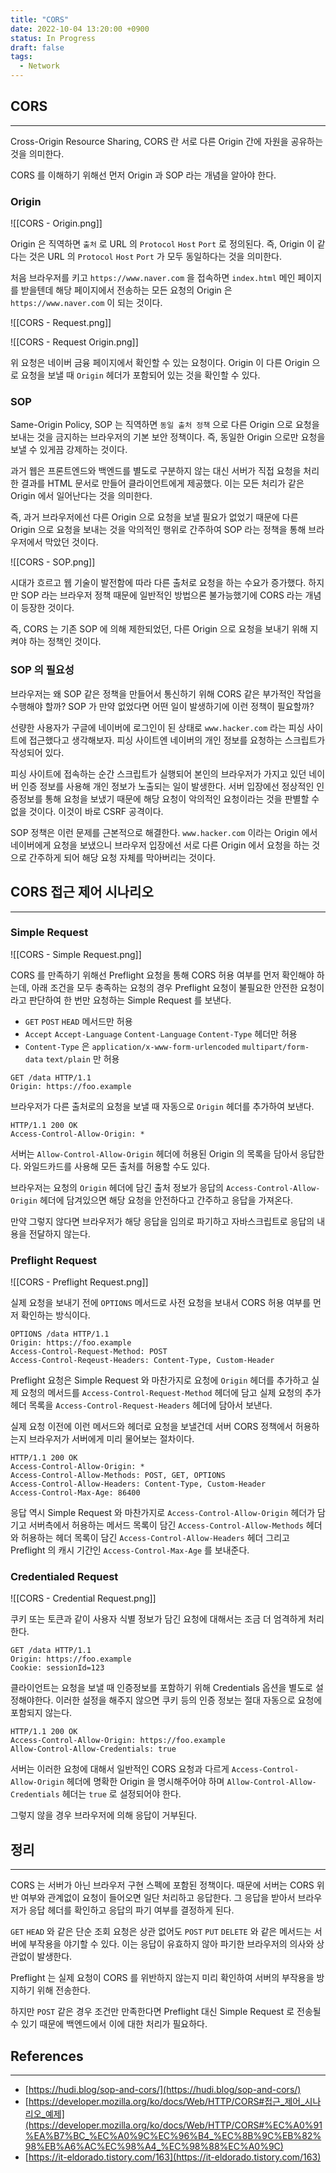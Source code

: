 ```yaml
---
title: "CORS"
date: 2022-10-04 13:20:00 +0900
status: In Progress
draft: false
tags:
  - Network
---
```

## CORS
---
Cross-Origin Resource Sharing, CORS 란 서로 다른 Origin 간에 자원을 공유하는 것을 의미한다.

CORS 를 이해하기 위해선 먼저 Origin 과 SOP 라는 개념을 알아야 한다.

### Origin

![[CORS - Origin.png]]

Origin 은 직역하면 `출처` 로 URL 의 `Protocol` `Host` `Port` 로 정의된다. 즉, Origin 이 같다는 것은 URL 의 `Protocol` `Host` `Port` 가 모두 동일하다는 것을 의미한다.

처음 브라우저를 키고 `https://www.naver.com` 을 접속하면 `index.html` 메인 페이지를 받을텐데 해당 페이지에서 전송하는 모든 요청의 Origin 은 `https://www.naver.com` 이 되는 것이다.

![[CORS - Request.png]]

![[CORS - Request Origin.png]]

위 요청은 네이버 금융 페이지에서 확인할 수 있는 요청이다. Origin 이 다른 Origin 으로 요청을 보낼 때 `Origin` 헤더가 포함되어 있는 것을 확인할 수 있다.

### SOP

Same-Origin Policy, SOP 는 직역하면 `동일 출처 정책` 으로 다른 Origin 으로 요청을 보내는 것을 금지하는 브라우저의 기본 보안 정책이다. 즉, 동일한 Origin 으로만 요청을 보낼 수 있게끔 강제하는 것이다.

과거 웹은 프론트엔드와 백엔드를 별도로 구분하지 않는 대신 서버가 직접 요청을 처리한 결과를 HTML 문서로 만들어 클라이언트에게 제공했다. 이는 모든 처리가 같은 Origin 에서 일어난다는 것을 의미한다.

즉, 과거 브라우저에선 다른 Origin 으로 요청을 보낼 필요가 없었기 때문에 다른 Origin 으로 요청을 보내는 것을 악의적인 행위로 간주하여 SOP 라는 정책을 통해 브라우저에서 막았던 것이다.

![[CORS - SOP.png]]

시대가 흐르고 웹 기술이 발전함에 따라 다른 출처로 요청을 하는 수요가 증가했다. 하지만 SOP 라는 브라우저 정책 때문에 일반적인 방법으론 불가능했기에 CORS 라는 개념이 등장한 것이다.

즉, CORS 는 기존 SOP 에 의해 제한되었던, 다른 Origin 으로 요청을 보내기 위해 지켜야 하는 정책인 것이다.

### SOP 의 필요성

브라우저는 왜 SOP 같은 정책을 만들어서 통신하기 위해 CORS 같은 부가적인 작업을 수행해야 할까? SOP 가 만약 없었다면 어떤 일이 발생하기에 이런 정책이 필요할까?

선량한 사용자가 구글에 네이버에 로그인이 된 상태로 `www.hacker.com` 라는 피싱 사이트에 접근했다고 생각해보자. 피싱 사이트엔 네이버의 개인 정보를 요청하는 스크립트가 작성되어 있다.

피싱 사이트에 접속하는 순간 스크립트가 실행되어 본인의 브라우저가 가지고 있던 네이버 인증 정보를 사용해 개인 정보가 노출되는 일이 발생한다. 서버 입장에선 정상적인 인증정보를 통해 요청을 보냈기 때문에 해당 요청이 악의적인 요청이라는 것을 판별할 수 없을 것이다. 이것이 바로 CSRF 공격이다.

SOP 정책은 이런 문제를 근본적으로 해결한다. `www.hacker.com` 이라는 Origin 에서 네이버에게 요청을 보냈으니 브라우저 입장에선 서로 다른 Origin 에서 요청을 하는 것으로 간주하게 되어 해당 요청 자체를 막아버리는 것이다.

## CORS 접근 제어 시나리오
---
### Simple Request

![[CORS - Simple Request.png]]

CORS 를 만족하기 위해선 Preflight 요청을 통해 CORS 허용 여부를 먼저 확인해야 하는데, 아래 조건을 모두 충족하는 요청의 경우 Preflight 요청이 불필요한 안전한 요청이라고 판단하여 한 번만 요청하는 Simple Request 를 보낸다.

- `GET` `POST` `HEAD` 메서드만 허용
- `Accept` `Accept-Language` `Content-Language` `Content-Type` 헤더만 허용
- `Content-Type` 은 `application/x-www-form-urlencoded` `multipart/form-data` `text/plain` 만 허용

```
GET /data HTTP/1.1
Origin: https://foo.example
```

브라우저가 다른 출처로의 요청을 보낼 때 자동으로 `Origin` 헤더를 추가하여 보낸다.

```
HTTP/1.1 200 OK
Access-Control-Allow-Origin: *
```

서버는 `Allow-Control-Allow-Origin` 헤더에 허용된 Origin 의 목록을 담아서 응답한다. 와일드카드를 사용해 모든 출처를 허용할 수도 있다.

브라우저는 요청의 `Origin` 헤더에 담긴 출처 정보가 응답의 `Access-Control-Allow-Origin` 헤더에 담겨있으면 해당 요청을 안전하다고 간주하고 응답을 가져온다.

만약 그렇지 않다면 브라우저가 해당 응답을 임의로 파기하고 자바스크립트로 응답의 내용을 전달하지 않는다.

### Preflight Request

![[CORS - Preflight Request.png]]

실제 요청을 보내기 전에 `OPTIONS` 메서드로 사전 요청을 보내서 CORS 허용 여부를 먼저 확인하는 방식이다.

```
OPTIONS /data HTTP/1.1
Origin: https://foo.example
Access-Control-Request-Method: POST
Access-Control-Reqeust-Headers: Content-Type, Custom-Header
```

Preflight 요청은 Simple Request 와 마찬가지로 요청에 `Origin` 헤더를 추가하고 실제 요청의 메서드를 `Access-Control-Request-Method` 헤더에 담고 실제 요청의 추가 헤더 목록을 `Access-Control-Request-Headers` 헤더에 담아서 보낸다.

실제 요청 이전에 이런 메서드와 헤더로 요청을 보낼건데 서버 CORS 정책에서 허용하는지 브라우저가 서버에게 미리 물어보는 절차이다.

```
HTTP/1.1 200 OK
Access-Control-Allow-Origin: *
Access-Control-Allow-Methods: POST, GET, OPTIONS
Access-Control-Allow-Headers: Content-Type, Custom-Header
Access-Control-Max-Age: 86400
```

응답 역시 Simple Request 와 마찬가지로 `Access-Control-Allow-Origin` 헤더가 담기고 서버측에서 허용하는 메서드 목록이 담긴 `Access-Control-Allow-Methods` 헤더와 허용하는 헤더 목록이 담긴 `Access-Control-Allow-Headers` 헤더 그리고 Preflight 의 캐시 기간인 `Access-Control-Max-Age` 를 보내준다.

### Credentialed Request

![[CORS - Credential Request.png]]

쿠키 또는 토큰과 같이 사용자 식별 정보가 담긴 요청에 대해서는 조금 더 엄격하게 처리한다.

```
GET /data HTTP/1.1
Origin: https://foo.example
Cookie: sessionId=123
```

클라이언트는 요청을 보낼 때 인증정보를 포함하기 위해 Credentials 옵션을 별도로 설정해야한다. 이러한 설정을 해주지 않으면 쿠키 등의 인증 정보는 절대 자동으로 요청에 포함되지 않는다.

```
HTTP/1.1 200 OK
Access-Control-Allow-Origin: https://foo.example
Allow-Control-Allow-Credentials: true
```

서버는 이러한 요청에 대해서 일반적인 CORS 요청과 다르게 `Access-Control-Allow-Origin` 헤더에 명확한 Origin 을 명시해주어야 하며 `Allow-Control-Allow-Credentials` 헤더는 `true` 로 설정되어야 한다.

그렇지 않을 경우 브라우저에 의해 응답이 거부된다.

## 정리
---
CORS 는 서버가 아닌 브라우저 구현 스펙에 포함된 정책이다. 때문에 서버는 CORS 위반 여부와 관계없이 요청이 들어오면 일단 처리하고 응답한다. 그 응답을 받아서 브라우저가 응답 헤더를 확인하고 응답의 파기 여부를 결정하게 된다.

`GET` `HEAD` 와 같은 단순 조회 요청은 상관 없어도 `POST` `PUT` `DELETE` 와 같은 메서드는 서버에 부작용을 야기할 수 있다. 이는 응답이 유효하지 않아 파기한 브라우저의 의사와 상관없이 발생한다.

Preflight 는 실제 요청이 CORS 를 위반하지 않는지 미리 확인하여 서버의 부작용을 방지하기 위해 전송한다.

하지만 `POST` 같은 경우 조건만 만족한다면 Preflight 대신 Simple Request 로 전송될 수 있기 때문에 백엔드에서 이에 대한 처리가 필요하다.

## References
---
- [https://hudi.blog/sop-and-cors/](https://hudi.blog/sop-and-cors/)
- [https://developer.mozilla.org/ko/docs/Web/HTTP/CORS#접근_제어_시나리오_예제](https://developer.mozilla.org/ko/docs/Web/HTTP/CORS#%EC%A0%91%EA%B7%BC_%EC%A0%9C%EC%96%B4_%EC%8B%9C%EB%82%98%EB%A6%AC%EC%98%A4_%EC%98%88%EC%A0%9C)
- [https://it-eldorado.tistory.com/163](https://it-eldorado.tistory.com/163)
